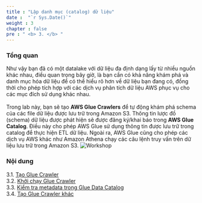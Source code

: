 ```yaml
---
title : "Lập danh mục (catalog) dữ liệu"
date :  "`r Sys.Date()`" 
weight : 3 
chapter : false
pre : " <b> 3. </b> "
---
```

### Tổng quan
Như vậy bạn đã có một datalake với dữ liệu đa định dạng lấy từ nhiều nguồn khác nhau, điều quan trọng bây giờ, là bạn cần có khả năng khám phá và danh mục hóa dữ liệu để có thể hiểu rõ hơn về dữ liệu bạn đang có, đồng thời cho phép tích hợp với các dịch vụ phân tích dữ liệu AWS phục vụ cho các mục đích sử dụng khác nhau. \
\
Trong lab này, bạn sẽ tạo **AWS Glue Crawlers** để tự động khám phá schema của các file dữ liệu được lưu trữ trong Amazon S3. Thông tin lược đồ (schema) dữ liệu được phát hiện sẽ được đăng ký/khai báo trong **AWS Glue Catalog**. Điều này cho phép AWS Glue sử dụng thông tin được lưu trữ trong catalog để thực hiện ETL dữ liệu. Ngoài ra, AWS Glue cũng cho phép các dịch vụ AWS khác như Amazon Athena chạy các câu lệnh truy vấn trên dữ liệu lưu trữ trong Amazon S3.
![Workshop](/images/3-cataloging-data/cataloging-data.png)

### Nội dung
 3.1. [Tạo Glue Crawler](3.1-create-crawler/) \
 3.2. [Khởi chạy Glue Crawler](3.2-run-crawler/) \
 3.3. [Kiểm tra metadata trong Glue Data Catalog](3.3-review-metadata/) \
 3.4. [Tạo Glue Crawler khác](3.4-create-another-crawler/)